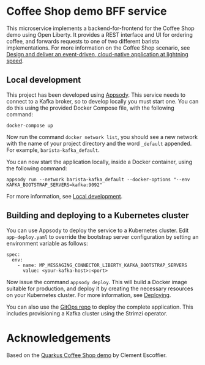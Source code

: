 # Coffee Shop demo BFF service

This microservice implements a backend-for-frontend for the Coffee Shop demo using Open Liberty. It provides a REST interface and UI for ordering coffee, and forwards requests to one of two different barista implementations. For more information on the Coffee Shop scenario, see [Design and deliver an event-driven, cloud-native application at lightning speed](https://developer.ibm.com/tutorials/accelerator-for-event-driven-solutions/).

## Local development

This project has been developed using [Appsody](https://appsody.dev/).  This service needs to connect to a Kafka broker, so to develop locally you must start one.  You can do this using the provided Docker Compose file, with the following command:
```
docker-compose up
```
Now run the command `docker network list`, you should see a new network with the name of your project directory and the word `_default` appended. For example, `barista-kafka_default`.

You can now start the application locally, inside a Docker container, using the following command:
```
appsody run --network barista-kafka_default --docker-options "--env KAFKA_BOOTSTRAP_SERVERS=kafka:9092"
```
For more information, see [Local development](https://appsody.dev/docs/using-appsody/local-development). 

## Building and deploying to a Kubernetes cluster

You can use Appsody to deploy the service to a Kubernetes cluster.
Edit `app-deploy.yaml` to override the bootstrap server configuration by setting an environment variable as follows:

```
spec:
  env:
    - name: MP_MESSAGING_CONNECTOR_LIBERTY_KAFKA_BOOTSTRAP_SERVERS
      value: <your-kafka-host>:<port>
```  

Now issue the command `appsody deploy`. This will build a Docker image suitable for production, and deploy it by creating the necessary resources on your Kubernetes cluster. For more information, see [Deploying](https://appsody.dev/docs/using-appsody/deploying).  

You can also use the [GitOps repo](https://github.com/ibm-icpa-coffeeshop/gitops-dev) to deploy the complete application. This includes provisioning a Kafka cluster using the Strimzi operator.

# Acknowledgements

Based on the [Quarkus Coffee Shop demo](https://github.com/cescoffier/quarkus-coffeeshop-demo/) by Clement Escoffier.